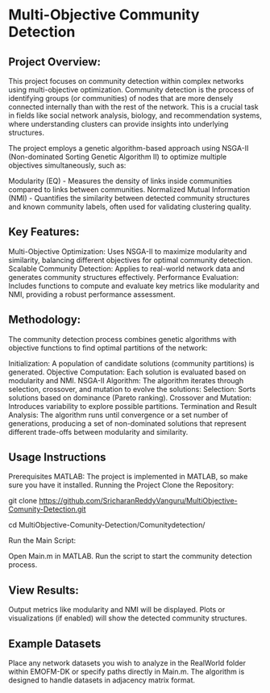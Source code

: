 # ﻿Multi-Objective Community Detection


## Project Overview:

This project focuses on community detection within complex networks using multi-objective optimization. Community detection is the process of identifying groups (or communities) of nodes that are more densely connected internally than with the rest of the network. This is a crucial task in fields like social network analysis, biology, and recommendation systems, where understanding clusters can provide insights into underlying structures.

The project employs a genetic algorithm-based approach using NSGA-II (Non-dominated Sorting Genetic Algorithm II) to optimize multiple objectives simultaneously, such as:

Modularity (EQ) - Measures the density of links inside communities compared to links between communities.
Normalized Mutual Information (NMI) - Quantifies the similarity between detected community structures and known community labels, often used for validating clustering quality.

## Key Features:

Multi-Objective Optimization: Uses NSGA-II to maximize modularity and similarity, balancing different objectives for optimal community detection.
Scalable Community Detection: Applies to real-world network data and generates community structures effectively.
Performance Evaluation: Includes functions to compute and evaluate key metrics like modularity and NMI, providing a robust performance assessment.

## Methodology:


The community detection process combines genetic algorithms with objective functions to find optimal partitions of the network:

Initialization: A population of candidate solutions (community partitions) is generated.
Objective Computation: Each solution is evaluated based on modularity and NMI.
NSGA-II Algorithm: The algorithm iterates through selection, crossover, and mutation to evolve the solutions:
Selection: Sorts solutions based on dominance (Pareto ranking).
Crossover and Mutation: Introduces variability to explore possible partitions.
Termination and Result Analysis: The algorithm runs until convergence or a set number of generations, producing a set of non-dominated solutions that represent different trade-offs between modularity and similarity.


## Usage Instructions

Prerequisites
MATLAB: The project is implemented in MATLAB, so make sure you have it installed.
Running the Project
Clone the Repository:


git clone https://github.com/SricharanReddyVanguru/MultiObjective-Comunity-Detection.git

cd MultiObjective-Comunity-Detection/Comunitydetection/

Run the Main Script:

Open Main.m in MATLAB.
Run the script to start the community detection process.

## View Results:

Output metrics like modularity and NMI will be displayed.
Plots or visualizations (if enabled) will show the detected community structures.


## Example Datasets

Place any network datasets you wish to analyze in the RealWorld folder within EMOFM-DK or specify paths directly in Main.m. The algorithm is designed to handle datasets in adjacency matrix format.
